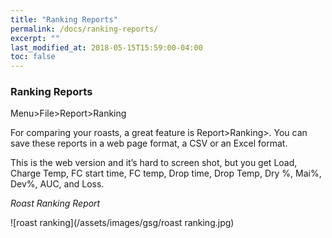 ```yaml
---
title: "Ranking Reports"
permalink: /docs/ranking-reports/
excerpt: ""
last_modified_at: 2018-05-15T15:59:00-04:00
toc: false
---
```


### Ranking Reports

Menu>File>Report>Ranking

For comparing your roasts, a great feature is Report>Ranking>.
You can save these reports in a web page format, a CSV or an Excel format.

This is the web version and it’s hard to screen shot, but you get Load, Charge Temp, FC start time, FC temp, Drop time, Drop Temp, Dry %, Mai%, Dev%, AUC, and Loss.

*Roast Ranking Report*

![roast ranking](/assets/images/gsg/roast ranking.jpg)

